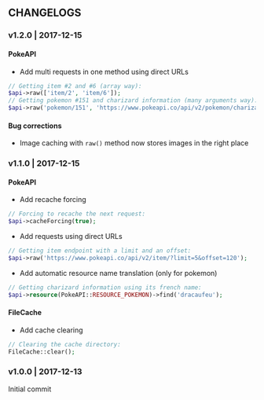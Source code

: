 ## CHANGELOGS

### v1.2.0 | 2017-12-15

#### PokeAPI

- Add multi requests in one method using direct URLs
```php
// Getting item #2 and #6 (array way):
$api->raw(['item/2', 'item/6']);
// Getting pokemon #151 and charizard information (many arguments way):
$api->raw('pokemon/151', 'https://www.pokeapi.co/api/v2/pokemon/charizard');
```

#### Bug corrections

- Image caching with ```raw()``` method now stores images in the right place

### v1.1.0 | 2017-12-15

#### PokeAPI

- Add recache forcing
```php
// Forcing to recache the next request:
$api->cacheForcing(true);
```

- Add requests using direct URLs
```php
// Getting item endpoint with a limit and an offset:
$api->raw('https://www.pokeapi.co/api/v2/item/?limit=5&offset=120');
```

- Add automatic resource name translation (only for pokemon)
```php
// Getting charizard information using its french name:
$api->resource(PokeAPI::RESOURCE_POKEMON)->find('dracaufeu');
```

#### FileCache

- Add cache clearing
```php
// Clearing the cache directory:
FileCache::clear();
```

### v1.0.0 | 2017-12-13

Initial commit